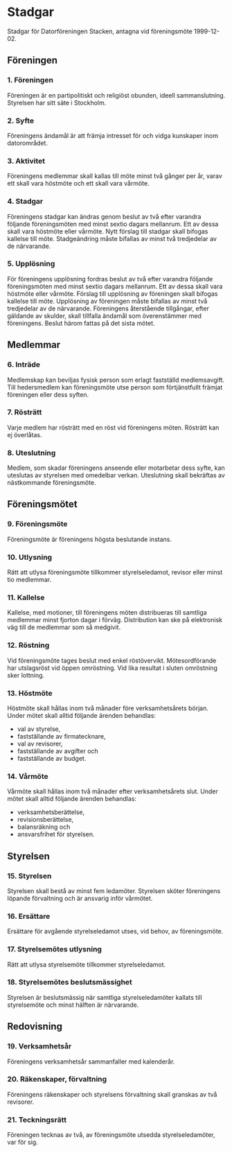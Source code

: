 # Stadgar

Stadgar för Datorföreningen Stacken, antagna vid föreningsmöte
1999-12-02.

## Föreningen

### 1. Föreningen

Föreningen är en partipolitiskt och religiöst obunden, ideell
sammanslutning.
Styrelsen har sitt säte i Stockholm.

### 2. Syfte

Föreningens ändamål är att främja intresset för och vidga kunskaper
inom datorområdet.

### 3. Aktivitet

Föreningens medlemmar skall kallas till möte minst två gånger per år,
varav ett skall vara höstmöte och ett skall vara vårmöte.

### 4. Stadgar

Föreningens stadgar kan ändras genom beslut av två efter varandra
följande föreningsmöten med minst sextio dagars mellanrum.
Ett av dessa skall vara höstmöte eller vårmöte.
Nytt förslag till stadgar skall bifogas kallelse till möte.
Stadgeändring måste bifallas av minst två tredjedelar av de
närvarande.

### 5. Upplösning

För föreningens upplösning fordras beslut av två efter varandra
följande föreningsmöten med minst sextio dagars mellanrum.
Ett av dessa skall vara höstmöte eller vårmöte.
Förslag till upplösning av föreningen skall bifogas kallelse till
möte.
Upplösning av föreningen måste bifallas av minst två tredjedelar
av de närvarande.
Föreningens återstående tillgångar, efter gäldande av skulder, skall
tillfalla ändamål som överenstämmer med föreningens.
Beslut härom fattas på det sista mötet.

## Medlemmar
### 6. Inträde

Medlemskap kan beviljas fysisk person som erlagt fastställd
medlemsavgift.
Till hedersmedlem kan föreningsmöte utse person som förtjänstfullt
främjat föreningen eller dess syften.

### 7. Rösträtt

Varje medlem har rösträtt med en röst vid föreningens möten.
Rösträtt kan ej överlåtas.

### 8. Uteslutning

Medlem, som skadar föreningens anseende eller motarbetar dess syfte,
kan uteslutas av styrelsen med omedelbar verkan.
Uteslutning skall bekräftas av nästkommande föreningsmöte.

## Föreningsmötet

### 9. Föreningsmöte

Föreningsmöte är föreningens högsta beslutande instans.

### 10. Utlysning

Rätt att utlysa föreningsmöte tillkommer styrelseledamot, revisor
eller minst tio medlemmar.

### 11. Kallelse

Kallelse, med motioner, till föreningens möten distribueras till
samtliga medlemmar minst fjorton dagar i förväg.
Distribution kan ske på elektronisk väg till de medlemmar som så
medgivit.

### 12. Röstning

Vid föreningsmöte tages beslut med enkel röstövervikt.
Mötesordförande har utslagsröst vid öppen omröstning.
Vid lika resultat i sluten omröstning sker lottning.

### 13. Höstmöte

Höstmöte skall hållas inom två månader före verksamhetsårets
början.
Under mötet skall alltid följande ärenden behandlas:

* val av styrelse,
* fastställande av firmatecknare,
* val av revisorer,
* fastställande av avgifter och
* fastställande av budget.

### 14. Vårmöte

Vårmöte skall hållas inom två månader efter verksamhetsårets
slut.
Under mötet skall alltid följande ärenden behandlas:

* verksamhetsberättelse,
* revisionsberättelse,
* balansräkning och
* ansvarsfrihet för styrelsen.

## Styrelsen

### 15. Styrelsen

Styrelsen skall bestå av minst fem ledamöter.
Styrelsen sköter föreningens löpande förvaltning och är ansvarig inför
vårmötet.

### 16. Ersättare

Ersättare för avgående styrelseledamot utses, vid behov, av
föreningsmöte.

### 17. Styrelsemötes utlysning

Rätt att utlysa styrelsemöte tillkommer styrelseledamot.

### 18. Styrelsemötes beslutsmässighet

Styrelsen är beslutsmässig när samtliga styrelseledamöter kallats till
styrelsemöte och minst hälften är närvarande.

## Redovisning

### 19. Verksamhetsår

Föreningens verksamhetsår sammanfaller med kalenderår.

### 20. Räkenskaper, förvaltning

Föreningens räkenskaper och styrelsens förvaltning skall granskas av
två revisorer.

### 21. Teckningsrätt

Föreningen tecknas av två, av föreningsmöte utsedda styrelseledamöter,
var för sig.
